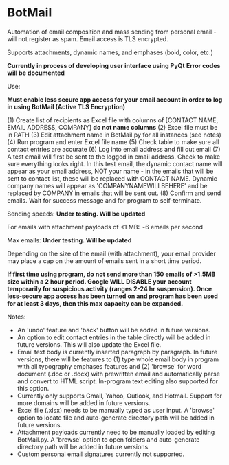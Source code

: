 # BotMail
Automation of email composition and mass sending from personal email - will not register as spam. Email access is TLS encrypted.

Supports attachments, dynamic names, and emphases (bold, color, etc.)

**Currently in process of developing user interface using PyQt** 
**Error codes will be documented**



Use:

**Must enable less secure app access for your email account in order to log in using BotMail (Active TLS Encryption)**

(1) Create list of recipients as Excel file with columns of [CONTACT NAME, EMAIL ADDRESS, COMPANY] **do not name columns**
(2) Excel file must be in PATH
(3) Edit attachment name in BotMail.py for all instances (see notes)
(4) Run program and enter Excel file name
(5) Check table to make sure all contact entries are accurate
(6) Log into email address and fill out email
(7) A test email will first be sent to the logged in email address. Check to make sure everything looks right. In this test email, the dynamic contact name will appear as your email address, NOT your name - in the emails that will be sent to contact list, these will be replaced with CONTACT NAME. Dynamic company names will appear as 'COMPANYNAMEWILLBEHERE' and be replaced by COMPANY in emails that will be sent out.
(8) Confirm and send emails. Wait for success message and for program to self-terminate.



Sending speeds: **Under testing. Will be updated**

For emails with attachment payloads of <1 MB: ~6 emails per second

Max emails: **Under testing. Will be updated**

Depending on the size of the email (with attachment), your email provider may place a cap on the amount of emails sent in a short time period. 

**If first time using program, do not send more than 150 emails of >1.5MB size within a 2 hour period. Google WILL DISABLE your account temporarily for suspicious activity (ranges 2-24 hr suspension). Once less-secure app access has been turned on and program has been used for at least 3 days, then this max capacity can be expanded.**



Notes:
- An 'undo' feature and 'back' button will be added in future versions. 
- An option to edit contact entries in the table directly will be added in future versions. This will also update the Excel file.
- Email text body is currently inserted paragraph by paragraph. In future versions, there will be features to (1) type whole email body in program with all typography emphases features and (2) 'browse' for word document (.doc or .docx) with prewritten email and automatically parse and convert to HTML script. In-program text editing also supported for this option.
- Currently only supports Gmail, Yahoo, Outlook, and Hotmail. Support for more domains will be added in future versions.
- Excel file (.xlsx) needs to be manually typed as user input. A 'browse' option to locate file and auto-generate directory path will be added in future versions.
- Attachment payloads currently need to be manually loaded by editing BotMail.py. A 'browse' option to open folders and auto-generate directory path will be added in future versions.  
- Custom personal email signatures currently not supported.
